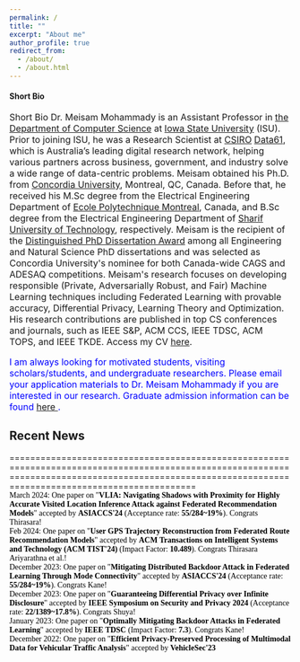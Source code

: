 ```yaml
---
permalink: /
title: ""
excerpt: "About me"
author_profile: true
redirect_from: 
  - /about/
  - /about.html
---
```

<h4 class="desktop-title">Short Bio</h4>
<p style="font-size: 16px;"><span class="mobile-title">Short Bio</span> Dr. Meisam Mohammady is an Assistant Professor in <a href="https://www.cs.iastate.edu">the Department of Computer Science</a> at <a href="https://www.iastate.edu">Iowa State University</a> (ISU). Prior to joining ISU, he was a Research Scientist at <a href="https://www.csiro.au/en/">CSIRO</a> <a href="https://data61.csiro.au/">Data61</a>, which is Australia’s leading digital research network, helping various partners across business, government, and industry solve a wide range of data-centric problems. Meisam obtained his Ph.D. from <a href="https://www.concordia.ca/ginacody/info-systems-eng.html">Concordia University</a>, Montreal, QC, Canada. Before that, he received his M.Sc degree from the Electrical Engineering Department of <a href="https://polymtl.ca/ge">Ecole Polytechnique Montreal</a>, Canada, and B.Sc degree from the Electrical Engineering Department of <a href="https://www.ee.sharif.edu/en/">Sharif University of Technology</a>, respectively. Meisam is the recipient of the <a href="https://github.com/meisamcs/meisamcs.github.io/blob/master/Certificate.PNG">Distinguished PhD Dissertation Award</a> among all Engineering and Natural Science PhD dissertations and was selected as Concordia University's nominee for both Canada-wide CAGS and ADESAQ competitions. Meisam's research focuses on developing responsible (Private, Adversarially Robust, and Fair) Machine Learning techniques including Federated Learning with provable accuracy, Differential Privacy, Learning Theory and Optimization. His research contributions are published in top CS conferences and journals, such as IEEE S&P, ACM CCS, IEEE TDSC, ACM TOPS, and IEEE TKDE. Access my CV <a href="_pages/CV.pdf" target="_blank">here</a>.</p>

<p style="font-size: 16px; color: #0000FF;"> I am always looking for motivated students, visiting scholars/students, and undergraduate researchers. Please email your application materials to Dr. Meisam Mohammady if you are interested in our research. Graduate admission information can be found <a href="https://www.cs.iastate.edu/computer-science-graduate-admissions"> here </a>.</p>

  
<h2>Recent News</h2>
======================================================================================================================================================================================================
<ul class="blog-title-list" style="background: transparent; padding: 3em; font-family: 'Times New Roman', Times, serif; list-style: none; margin: 0; padding: 0;">
   <li style="color: black; text-decoration: none;"><span>March 2024:</span> One paper on "<strong>VLIA: Navigating Shadows with Proximity for Highly Accurate Visited Location Inference Attack against Federated Recommendation Models</strong>" accepted by <strong>ASIACCS'24</strong> (Acceptance rate: <strong>55/284~19%</strong>). Congrats Thirasara!</li>
    <li style="color: black; text-decoration: none;"><span>Feb 2024:</span> One paper on "<strong>User GPS Trajectory Reconstruction from Federated Route Recommendation Models</strong>" accepted by <strong>ACM Transactions on Intelligent Systems and Technology (ACM TIST'24)</strong> (Impact Factor: <strong>10.489</strong>). Congrats Thirasara Ariyarathna et al.!</li>
  <li style="color: black; text-decoration: none;"><span>December 2023:</span> One paper on "<strong>Mitigating Distributed Backdoor Attack in Federated Learning Through Mode Connectivity</strong>" accepted by <strong>ASIACCS'24</strong> (Acceptance rate: <strong>55/284~19%</strong>). Congrats Kane!</li>
  <li style="color: black; text-decoration: none;"><span>December 2023:</span> One paper on "<strong>Guaranteeing Differential Privacy over Infinite Disclosure</strong>" accepted by <strong>IEEE Symposium on Security and Privacy 2024</strong> (Acceptance rate: <strong>22/1389~17.8%</strong>). Congrats Shuya!</li>
  <li style="color: black; text-decoration: none;"><span>January 2023:</span> One paper on "<strong>Optimally Mitigating Backdoor Attacks in Federated Learning</strong>" accepted by <strong>IEEE TDSC</strong> (Impact Factor: <strong>7.3</strong>). Congrats Kane!</li>
  <li style="color: black; text-decoration: none;"><span>December 2022:</span> One paper on "<strong>Efficient Privacy-Preserved Processing of Multimodal Data for Vehicular Traffic Analysis</strong>" accepted by <strong>VehicleSec'23</strong></li>